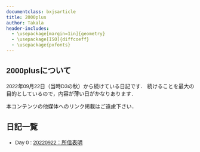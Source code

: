 ```yaml
---
documentclass: bxjsarticle
title: 2000plus
author: Takala
header-includes:
  - \usepackage[margin=1in]{geometry}
  - \usepackage[ISO]{diffcoeff}
  - \usepackage{pxfonts}
---
```

<style>
  @import url('https://fonts.googleapis.com/css2?family=Noto+Sans+JP:wght@100;300;400;500;700;900&display=swap');
  body {
  font-family: "Noto Sans JP", "Hiragino Kaku Gothic ProN", Meiryo, sans-serif;
}
</style>

## 2000plusについて

2022年09月22日（当時D3の秋）から続けている日記です．
続けることを最大の目的としているので，内容が薄い日がかなりあります．

本コンテンツの他媒体へのリンク掲載はご遠慮下さい．


## 日記一覧


* Day 0 : [20220922：所信表明](.\20220922.html) 
